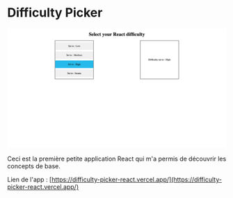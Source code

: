 # Difficulty Picker
![Design preview](./src/assets/images/preview_app.png)

Ceci est la première petite application React qui m'a permis de découvrir les concepts de base.

Lien de l'app : [https://difficulty-picker-react.vercel.app/](https://difficulty-picker-react.vercel.app/)
